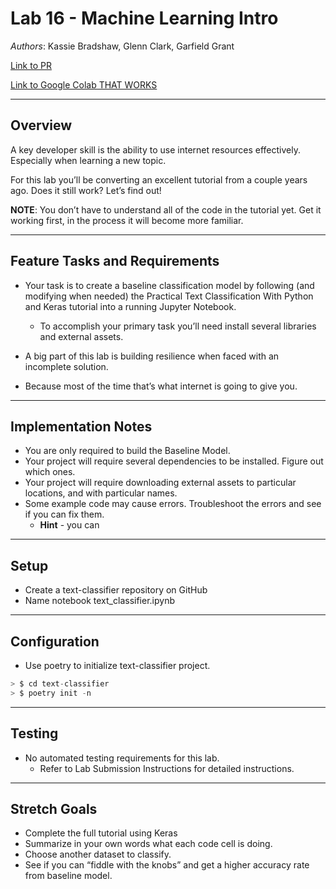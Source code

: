 # Lab 16 - Machine Learning Intro

*Authors*: Kassie Bradshaw, Glenn Clark, Garfield Grant

[Link to PR](https://github.com/kassiebradshaw/text-classifier/pull/1)

[Link to Google Colab THAT WORKS](https://colab.research.google.com/drive/1WUiwDxsUgzCQQv-EkTRcU58RpiVaHwGL?usp=sharing)

---

## Overview

A key developer skill is the ability to use internet resources effectively. Especially when learning a new topic.

For this lab you’ll be converting an excellent tutorial from a couple years ago. Does it still work? Let’s find out!

**NOTE**: You don’t have to understand all of the code in the tutorial yet. Get it working first, in the process it will become more familiar.

---

## Feature Tasks and Requirements

* Your task is to create a baseline classification model by following (and modifying when needed) the Practical Text Classification With Python and Keras tutorial into a running Jupyter Notebook.
  * To accomplish your primary task you’ll need install several libraries and external assets.

* A big part of this lab is building resilience when faced with an incomplete solution.
* Because most of the time that’s what internet is going to give you.

---

## Implementation Notes

* You are only required to build the Baseline Model.
* Your project will require several dependencies to be installed. Figure out which ones.
* Your project will require downloading external assets to particular locations, and with particular names.
* Some example code may cause errors. Troubleshoot the errors and see if you can fix them.
  * **Hint** - you can

---

## Setup

* Create a text-classifier repository on GitHub
* Name notebook text_classifier.ipynb

---

## Configuration

* Use poetry to initialize text-classifier project.

```Python
> $ cd text-classifier
> $ poetry init -n
```

---

## Testing

* No automated testing requirements for this lab.
  * Refer to Lab Submission Instructions for detailed instructions.

---

## Stretch Goals

* Complete the full tutorial using Keras
* Summarize in your own words what each code cell is doing.
* Choose another dataset to classify.
* See if you can “fiddle with the knobs” and get a higher accuracy rate from baseline model.
